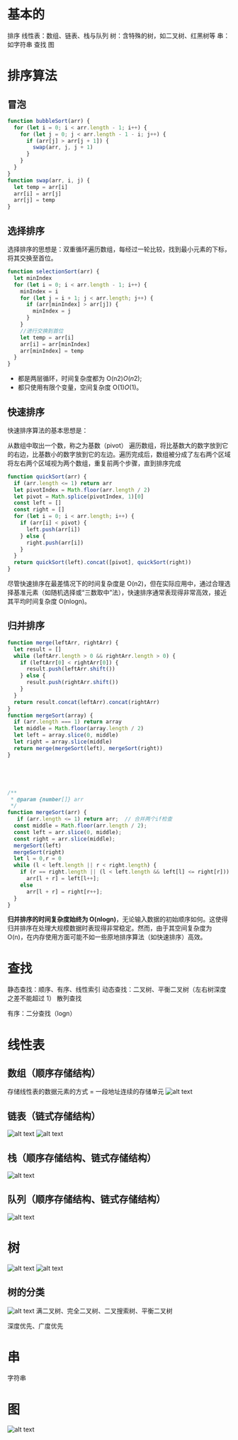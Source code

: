 # 基本的

排序
线性表：数组、链表、栈与队列
树：含特殊的树，如二叉树、红黑树等
串：如字符串
查找
图

# 排序算法

## 冒泡

```js
function bubbleSort(arr) {
  for (let i = 0; i < arr.length - 1; i++) {
    for (let j = 0; j < arr.length - 1 - i; j++) {
      if (arr[j] > arr[j + 1]) {
        swap(arr, j, j + 1)
      }
    }
  }
}
function swap(arr, i, j) {
  let temp = arr[i]
  arr[i] = arr[j]
  arr[j] = temp
}
```

## 选择排序

选择排序的思想是：双重循环遍历数组，每经过一轮比较，找到最小元素的下标，将其交换至首位。

```js
function selectionSort(arr) {
  let minIndex
  for (let i = 0; i < arr.length - 1; i++) {
    minIndex = i
    for (let j = i + 1; j < arr.length; j++) {
      if (arr[minIndex] > arr[j]) {
        minIndex = j
      }
    }
    //进行交换到首位
    let temp = arr[i]
    arr[i] = arr[minIndex]
    arr[minIndex] = temp
  }
}
```

- 都是两层循环，时间复杂度都为 O(n2)_O_(*n*2);
- 都只使用有限个变量，空间复杂度 O(1)_O_(1)。

## 快速排序

快速排序算法的基本思想是：

从数组中取出一个数，称之为基数（pivot）
遍历数组，将比基数大的数字放到它的右边，比基数小的数字放到它的左边。遍历完成后，数组被分成了左右两个区域
将左右两个区域视为两个数组，重复前两个步骤，直到排序完成

```js
function quickSort(arr) {
  if (arr.length <= 1) return arr
  let pivotIndex = Math.floor(arr.length / 2)
  let pivot = Math.splice(pivotIndex, 1)[0]
  const left = []
  const right = []
  for (let i = 0; i < arr.length; i++) {
    if (arr[i] < pivot) {
      left.push(arr[i])
    } else {
      right.push(arr[i])
    }
  }
  return quickSort(left).concat([pivot], quickSort(right))
}
```

尽管快速排序在最差情况下的时间复杂度是 O(n2)，但在实际应用中，通过合理选择基准元素（如随机选择或“三数取中”法），快速排序通常表现得非常高效，接近其平均时间复杂度 O(nlog⁡n)。

## 归并排序

```js
function merge(leftArr, rightArr) {
  let result = []
  while (leftArr.length > 0 && rightArr.length > 0) {
    if (leftArr[0] < rightArr[0]) {
      result.push(leftArr.shift())
    } else {
      result.push(rightArr.shift())
    }
  }
  return result.concat(leftArr).concat(rightArr)
}
function mergeSort(array) {
  if (arr.length === 1) return array
  let middle = Math.floor(array.length / 2)
  let left = array.slice(0, middle)
  let right = array.slice(middle)
  return merge(mergeSort(left), mergeSort(right))
}





/**
 * @param {number[]} arr
 */
function mergeSort(arr) {
   if (arr.length <= 1) return arr;  // 合并两个if检查
  const middle = Math.floor(arr.length / 2);
  const left = arr.slice(0, middle);
  const right = arr.slice(middle);
  mergeSort(left)
  mergeSort(right)
  let l = 0,r = 0
  while (l < left.length || r < right.length) {
    if (r == right.length || (l < left.length && left[l] <= right[r]))
      arr[l + r] = left[l++];
    else
      arr[l + r] = right[r++];
  }
}
```

**归并排序的时间复杂度始终为 O(nlog⁡n)**，无论输入数据的初始顺序如何。这使得归并排序在处理大规模数据时表现得非常稳定。然而，由于其空间复杂度为 O(n)，在内存使用方面可能不如一些原地排序算法（如快速排序）高效。

# 查找

静态查找：顺序、有序、线性索引
动态查找：二叉树、平衡二叉树（左右树深度之差不能超过 1）
散列查找

有序：二分查找（logn）

# 线性表

## 数组（顺序存储结构）

存储线性表的数据元素的方式 = 一段地址连续的存储单元
![alt text](image.png)

## 链表（链式存储结构）

![alt text](image-2.png)
![alt text](image-1.png)

## 栈（顺序存储结构、链式存储结构）

![alt text](image-3.png)

## 队列（顺序存储结构、链式存储结构）

![alt text](image-4.png)

# 树

![alt text](image-5.png)
![alt text](image-6.png)

## 树的分类

![alt text](image-7.png)
满二叉树、完全二叉树、二叉搜索树、平衡二叉树

深度优先、广度优先

# 串

字符串

# 图

![alt text](image-8.png)
